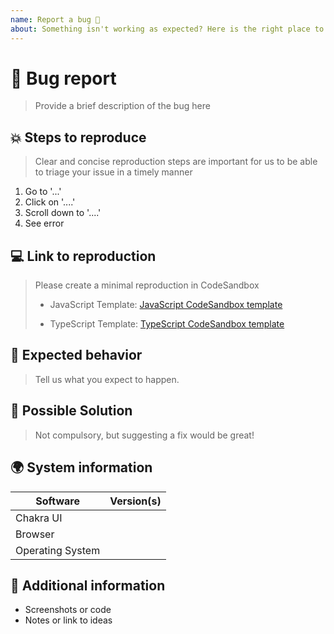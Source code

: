 ```yaml
---
name: Report a bug 🐛
about: Something isn't working as expected? Here is the right place to report.
---
```


<!---
Thanks for creating an issue 😄!

Please search open/closed issues before submitting. Someone
might have asked the same thing before 😉!
-->

# 🐛 Bug report

> Provide a brief description of the bug here

## 💥 Steps to reproduce

> Clear and concise reproduction steps are important for us to be able to triage
> your issue in a timely manner

1. Go to '...'
2. Click on '....'
3. Scroll down to '....'
4. See error

## 💻 Link to reproduction

> Please create a minimal reproduction in CodeSandbox
>
> - JavaScript Template:
>   [JavaScript CodeSandbox template](https://codesandbox.io/s/github/chakra-ui/codesandbox-react-js-template/tree/master)
>
> - TypeScript Template:
>   [TypeScript CodeSandbox template](https://codesandbox.io/s/github/chakra-ui/codesandbox-react-ts-template/tree/master)

## 🧐 Expected behavior

> Tell us what you expect to happen.

## 🧭 Possible Solution

> Not compulsory, but suggesting a fix would be great!

## 🌍 System information

| Software         | Version(s) |
| ---------------- | ---------- |
| Chakra UI        |            |
| Browser          |            |
| Operating System |            |

## 📝 Additional information

- Screenshots or code
- Notes or link to ideas

